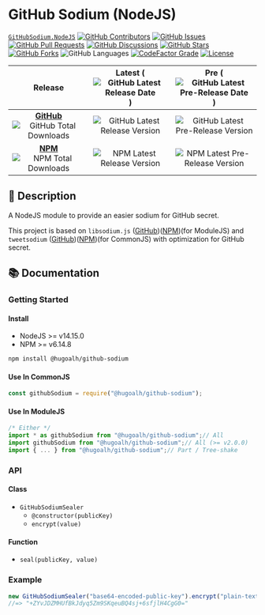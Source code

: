 # GitHub Sodium (NodeJS)

[`GitHubSodium.NodeJS`](https://github.com/hugoalh-studio/github-sodium-nodejs)
[![GitHub Contributors](https://img.shields.io/github/contributors/hugoalh-studio/github-sodium-nodejs?label=Contributors&logo=github&logoColor=ffffff&style=flat-square)](https://github.com/hugoalh-studio/github-sodium-nodejs/graphs/contributors)
[![GitHub Issues](https://img.shields.io/github/issues-raw/hugoalh-studio/github-sodium-nodejs?label=Issues&logo=github&logoColor=ffffff&style=flat-square)](https://github.com/hugoalh-studio/github-sodium-nodejs/issues)
[![GitHub Pull Requests](https://img.shields.io/github/issues-pr-raw/hugoalh-studio/github-sodium-nodejs?label=Pull%20Requests&logo=github&logoColor=ffffff&style=flat-square)](https://github.com/hugoalh-studio/github-sodium-nodejs/pulls)
[![GitHub Discussions](https://img.shields.io/github/discussions/hugoalh-studio/github-sodium-nodejs?label=Discussions&logo=github&logoColor=ffffff&style=flat-square)](https://github.com/hugoalh-studio/github-sodium-nodejs/discussions)
[![GitHub Stars](https://img.shields.io/github/stars/hugoalh-studio/github-sodium-nodejs?label=Stars&logo=github&logoColor=ffffff&style=flat-square)](https://github.com/hugoalh-studio/github-sodium-nodejs/stargazers)
[![GitHub Forks](https://img.shields.io/github/forks/hugoalh-studio/github-sodium-nodejs?label=Forks&logo=github&logoColor=ffffff&style=flat-square)](https://github.com/hugoalh-studio/github-sodium-nodejs/network/members)
![GitHub Languages](https://img.shields.io/github/languages/count/hugoalh-studio/github-sodium-nodejs?label=Languages&logo=github&logoColor=ffffff&style=flat-square)
[![CodeFactor Grade](https://img.shields.io/codefactor/grade/github/hugoalh-studio/github-sodium-nodejs?label=Grade&logo=codefactor&logoColor=ffffff&style=flat-square)](https://www.codefactor.io/repository/github/hugoalh-studio/github-sodium-nodejs)
[![License](https://img.shields.io/static/v1?label=License&message=MIT&style=flat-square)](./LICENSE.md)

| **Release** | **Latest** (![GitHub Latest Release Date](https://img.shields.io/github/release-date/hugoalh-studio/github-sodium-nodejs?label=%20&style=flat-square)) | **Pre** (![GitHub Latest Pre-Release Date](https://img.shields.io/github/release-date-pre/hugoalh-studio/github-sodium-nodejs?label=%20&style=flat-square)) |
|:-:|:-:|:-:|
| [**GitHub**](https://github.com/hugoalh-studio/github-sodium-nodejs/releases) ![GitHub Total Downloads](https://img.shields.io/github/downloads/hugoalh-studio/github-sodium-nodejs/total?label=%20&style=flat-square) | ![GitHub Latest Release Version](https://img.shields.io/github/release/hugoalh-studio/github-sodium-nodejs?sort=semver&label=%20&style=flat-square) | ![GitHub Latest Pre-Release Version](https://img.shields.io/github/release/hugoalh-studio/github-sodium-nodejs?include_prereleases&sort=semver&label=%20&style=flat-square) |
| [**NPM**](https://www.npmjs.com/package/@hugoalh/github-sodium) ![NPM Total Downloads](https://img.shields.io/npm/dt/@hugoalh/github-sodium?label=%20&style=flat-square) | ![NPM Latest Release Version](https://img.shields.io/npm/v/@hugoalh/github-sodium/latest?label=%20&style=flat-square) | ![NPM Latest Pre-Release Version](https://img.shields.io/npm/v/@hugoalh/github-sodium/pre?label=%20&style=flat-square) |

## 📝 Description

A NodeJS module to provide an easier sodium for GitHub secret.

This project is based on `libsodium.js` ([GitHub](https://github.com/jedisct1/libsodium.js))([NPM](https://www.npmjs.com/package/libsodium))(for ModuleJS) and `tweetsodium` ([GitHub](https://github.com/github/tweetsodium))([NPM](https://www.npmjs.com/package/tweetsodium))(for CommonJS) with optimization for GitHub secret.

## 📚 Documentation

### Getting Started

#### Install

- NodeJS >= v14.15.0
- NPM >= v6.14.8

```sh
npm install @hugoalh/github-sodium
```

#### Use In CommonJS

```js
const githubSodium = require("@hugoalh/github-sodium");
```

#### Use In ModuleJS

```js
/* Either */
import * as githubSodium from "@hugoalh/github-sodium";// All
import githubSodium from "@hugoalh/github-sodium";// All (>= v2.0.0)
import { ... } from "@hugoalh/github-sodium";// Part / Tree-shake
```

### API

#### Class

- `GitHubSodiumSealer`
  - `@constructor(publicKey)`
  - `encrypt(value)`

#### Function

- `seal(publicKey, value)`

### Example

```js
new GitHubSodiumSealer("base64-encoded-public-key").encrypt("plain-text-secret");
//=> "+ZYvJDZMHUfBkJdyq5Zm9SKqeuBQ4sj+6sfjlH4CgG0="
```
